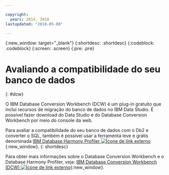 ```yaml
---

copyright:
  years: 2014, 2018
lastupdated: "2018-05-08"

---
```


<!-- Attribute definitions --> 
{:new_window: target="_blank"}
{:shortdesc: .shortdesc}
{:codeblock: .codeblock}
{:screen: .screen}
{:pre: .pre}

# Avaliando a compatibilidade do seu banco de dados
{: #dcw}

O IBM Database Conversion Workbench (DCW) é um plug-in gratuito que inclui recursos de migração do banco de dados no IBM Data Studio. É possível fazer download do Data Studio e do Database Conversion Workbench por meio do console da web.

Para avaliar a compatibilidade do seu banco de dados com o Db2 e converter o SQL, também é possível usar a ferramenta leve e grátis denominada [IBM Database Harmony Profiler ![Ícone de link externo](../../icons/launch-glyph.svg "Ícone de link externo")](https://www.ibm.com/developerworks/community/blogs/05901c97-75b2-47a1-9c32-25f748855913/entry/Introducing_DCW_Lite?lang=en){:new_window}.
{: shortdesc}

Para obter mais informações sobre o Database Conversion Workbench e o Database Harmony Profiler, veja: [IBM Database Conversion Workbench (DCW) ![Ícone de link externo](../../icons/launch-glyph.svg "Ícone de link externo")](https://www.ibm.com/support/knowledgecenter/en/SS6NHC/com.ibm.swg.im.dashdb.apdv.porting.doc/doc/c_compat_dcw.html){:new_window}.
